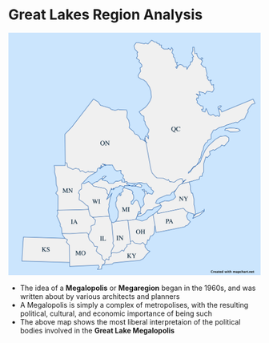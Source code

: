 
# Great Lakes Region Analysis

![basicmap](regionalmap.png)
- The idea of a **Megalopolis** or **Megaregion** began in the 1960s, and was written about by various architects and planners
- A Megalopolis is simply a complex of metropolises, with the resulting political, cultural, and economic importance of being such
- The above map shows the most liberal interpretaion of the political bodies involved in the **Great Lake Megalopolis**
